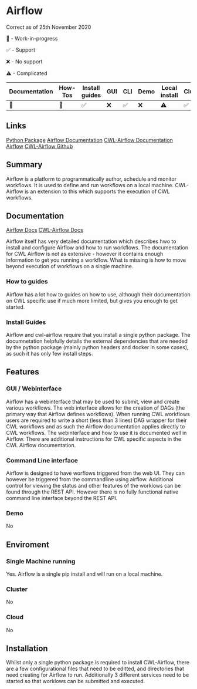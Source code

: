 # Airflow


Correct as of 25th November 2020

🚧 - Work-in-progress

✅ - Support

❌ - No support

⚠ - Complicated


| Documentation | How-Tos | Install guides | GUI | CLI | Demo | Local install | Cluster | Cloud | Complex setup | Complex use | CWL version |
| -- | --- | -- | -- | -- | -- | -- | -- | -- | -- | -- | -- |
| 🚧 | 🚧 | ✅ | ❌ | ✅ | ❌ | ⚠ | ✅ | ⚠ | ⚠ | ⚠ | v1.1 |


## Links
[Python Package](https://pypi.org/project/cwl-airflow/)
[Airflow Documentation](https://airflow.apache.org/docs/stable/)
[CWL-Airflow Documentation](https://cwl-airflow.readthedocs.io/en/latest/readme/how_to_use.html#using-airflow-cli)
[Airflow](https://airflow.apache.org/)
[CWL-Airflow Github](https://github.com/Barski-lab/cwl-airflow)


## Summary

Airflow is  a platform to programmatically author, schedule and monitor workflows.  It is used to define and run workflows on a local machine. CWL-Airflow is an extension to this which supports the execution of CWL workflows.

## Documentation

[Airflow Docs](https://airflow.apache.org/docs/stable/)
[CWL-Airflow Docs](https://cwl-airflow.readthedocs.io/en/latest/index.html)

Airflow itself has very detailed documentation which describes hwo to install and configure Airflow and how to run workflows.   The documentation for CWL Airflow is not as extensive - however it contains enough information to get you running a workflow. What is missing is how to move beyond execution of workflows on a single machine.

### How to guides

Airflow has a lot how to guides on how to use, although their documentation on CWL specific use if much more limited, but gives you enough to get started.

### Install Guides

Airflow and cwl-airflow require that you install a single python package. The documnetation helpfully details the external dependencies that are needed by the python package (mainly python headers and docker in some cases), as such it has only few install steps.

## Features

### GUI / Webinterface

Airflow has a webinterface that may be used to submit, view and create various workflows. The web interface allows for the creation of DAGs (the primary way that Airflow defines workflows).  When running CWL workflows users are required to write a short (less than 3 lines) DAG wrapper for their CWL workflows and as such the Airflow documentation applies directly to CWL workflows.  The webinterface and how to use it is documented well in Airflow.  There are additional instructions for CWL specific aspects in the CWL Airflow documentation.

### Command Line interface

Airflow is designed to have worflows triggered from the web UI.  They can however be triggered from the commandline using airflow.  Additional control for viewing the status and other features of the worklows can be found through the REST API.  However there is no fully functional native command line interface beyond the REST API.

### Demo

No


## Enviroment

### Single Machine running

Yes. Airflow is a single pip install and will run on a local machine.

### Cluster

No

### Cloud

No

## Installation

Whilst only a single python package is required to install CWL-Airflow, there are a few configurational files that need to be editted, and directories that need creating for Airflow to run.  Additionally 3 different services need to be started so that worklows can be submitted and executed.

